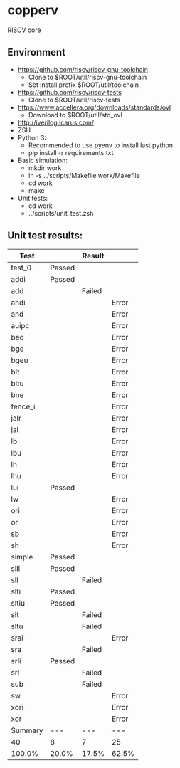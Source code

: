 # copperv
RISCV core

## Environment
- https://github.com/riscv/riscv-gnu-toolchain
  -  Clone to $ROOT/util/riscv-gnu-toolchain  
  -  Set install prefix $ROOT/util/toolchain
- https://github.com/riscv/riscv-tests
  -  Clone to $ROOT/util/riscv-tests
- https://www.accellera.org/downloads/standards/ovl
  -  Download to $ROOT/util/std_ovl
- http://iverilog.icarus.com/
- ZSH
- Python 3:
  - Recommended to use pyenv to install last python
  - pip install -r requirements.txt
- Basic simulation:
  - mkdir work
  - ln -s ../scripts/Makefile work/Makefile
  - cd work
  - make
- Unit tests:
  - cd work
  - ../scripts/unit_test.zsh

## Unit test results:

| Test    |        | Result   |       |
|---------|--------|----------|-------|
| test_0  | Passed |          |       |
| addi    | Passed |          |       |
| add     |        | Failed   |       |
| andi    |        |          | Error |
| and     |        |          | Error |
| auipc   |        |          | Error |
| beq     |        |          | Error |
| bge     |        |          | Error |
| bgeu    |        |          | Error |
| blt     |        |          | Error |
| bltu    |        |          | Error |
| bne     |        |          | Error |
| fence_i |        |          | Error |
| jalr    |        |          | Error |
| jal     |        |          | Error |
| lb      |        |          | Error |
| lbu     |        |          | Error |
| lh      |        |          | Error |
| lhu     |        |          | Error |
| lui     | Passed |          |       |
| lw      |        |          | Error |
| ori     |        |          | Error |
| or      |        |          | Error |
| sb      |        |          | Error |
| sh      |        |          | Error |
| simple  | Passed |          |       |
| slli    | Passed |          |       |
| sll     |        | Failed   |       |
| slti    | Passed |          |       |
| sltiu   | Passed |          |       |
| slt     |        | Failed   |       |
| sltu    |        | Failed   |       |
| srai    |        |          | Error |
| sra     |        | Failed   |       |
| srli    | Passed |          |       |
| srl     |        | Failed   |       |
| sub     |        | Failed   |       |
| sw      |        |          | Error |
| xori    |        |          | Error |
| xor     |        |          | Error |
| Summary | ---    | ---      | ---   |
| 40      | 8      | 7        | 25    |
| 100.0%  | 20.0%  | 17.5%    | 62.5% |

